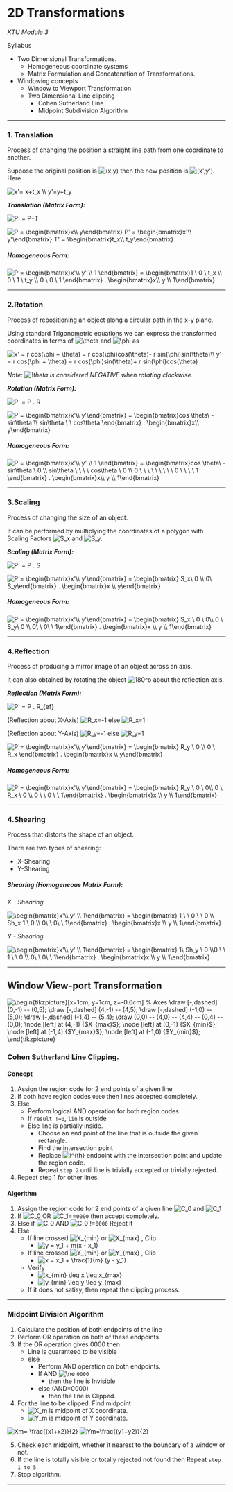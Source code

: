 # 2D Transformations
_KTU Module 3_



Syllabus


- Two Dimensional Transformations.
  - Homogeneous coordinate systems
  - Matrix Formulation and Concatenation of Transformations.
- Windowing concepts 
  - Window to Viewport Transformation
  - Two Dimensional Line clipping
    - Cohen Sutherland Line
    - Midpoint Subdivision Algorithm

---
### 1.  Translation
Process of changing the position a straight line path from one coordinate to another.

Suppose the original position is <img src="https://i.upmath.me/svg/(x%2Cy)" alt="(x,y)" /> then the new position is
<img src="https://i.upmath.me/svg/(x'%2Cy')" alt="(x',y')" />.
Here  

<img src="https://i.upmath.me/svg/x'%3D%20x%2Bt_x%20%5C%5C%20%0Ay'%3Dy%2Bt_y%20" alt="x'= x+t_x \\ 
y'=y+t_y " />

_**Translation (Matrix Form):**_ 

<img src="https://i.upmath.me/svg/P'%20%3D%20P%2BT" alt="P' = P+T" /> 

<img src="https://i.upmath.me/svg/%0AP%20%3D%20%5Cbegin%7Bbmatrix%7Dx%5C%5C%20y%5Cend%7Bbmatrix%7D%0AP'%20%3D%20%5Cbegin%7Bbmatrix%7Dx'%5C%5C%20y'%5Cend%7Bbmatrix%7D%20%0AT'%20%3D%20%5Cbegin%7Bbmatrix%7Dt_x%5C%5C%20t_y%5Cend%7Bbmatrix%7D%0A" alt="
P = \begin{bmatrix}x\\ y\end{bmatrix}
P' = \begin{bmatrix}x'\\ y'\end{bmatrix} 
T' = \begin{bmatrix}t_x\\ t_y\end{bmatrix}
" />

##### Homogeneous Form:

<img src="https://i.upmath.me/svg/%0AP'%3D%20%5Cbegin%7Bbmatrix%7Dx'%5C%5C%20y'%20%5C%5C%201%20%5Cend%7Bbmatrix%7D%20%3D%20%0A%5Cbegin%7Bbmatrix%7D1%20%5C%200%20%5C%20t_x%20%5C%5C%200%20%5C%201%20%5C%20t_y%20%5C%5C%200%20%20%5C%200%20%20%5C%20%201%20%5Cend%7Bbmatrix%7D%0A.%20%5Cbegin%7Bbmatrix%7Dx%5C%5C%20y%20%5C%5C%201%5Cend%7Bbmatrix%7D%20%0A" alt="
P'= \begin{bmatrix}x'\\ y' \\ 1 \end{bmatrix} = 
\begin{bmatrix}1 \ 0 \ t_x \\ 0 \ 1 \ t_y \\ 0  \ 0  \  1 \end{bmatrix}
. \begin{bmatrix}x\\ y \\ 1\end{bmatrix} 
" /> 

---
### 2.Rotation
Process of repositioning an object along a circular path in the x-y plane.

Using standard Trigonometric equations we can express the transformed coordinates in terms of <img src="https://i.upmath.me/svg/%5Ctheta" alt="\theta" /> and <img src="https://i.upmath.me/svg/%5Cphi" alt="\phi" /> as

<img src="https://i.upmath.me/svg/x'%20%3D%20r%20cos(%5Cphi%20%2B%20%5Ctheta)%20%3D%20r%20cos(%5Cphi)cos(%5Ctheta)-%20r%20sin(%5Cphi)sin(%5Ctheta)%5C%5C%0Ay'%20%3D%20r%20cos(%5Cphi%20%2B%20%5Ctheta)%20%3D%20r%20cos(%5Cphi)sin(%5Ctheta)%2B%20r%20sin(%5Cphi)cos(%5Ctheta)%20" alt="x' = r cos(\phi + \theta) = r cos(\phi)cos(\theta)- r sin(\phi)sin(\theta)\\
y' = r cos(\phi + \theta) = r cos(\phi)sin(\theta)+ r sin(\phi)cos(\theta) " />

_Note: <img src="https://i.upmath.me/svg/%5Ctheta" alt="\theta" /> is considered NEGATIVE when rotating clockwise._

_**Rotation (Matrix Form):**_ 

<img src="https://i.upmath.me/svg/%20P'%20%3D%20P%20.%20R%20" alt=" P' = P . R " />

<img src="https://i.upmath.me/svg/%0AP'%3D%20%5Cbegin%7Bbmatrix%7Dx'%5C%5C%20y'%5Cend%7Bbmatrix%7D%20%3D%20%0A%5Cbegin%7Bbmatrix%7Dcos%20%5Ctheta%5C%20-sin%5Ctheta%20%5C%5C%20sin%5Ctheta%20%5C%20%5C%20cos%5Ctheta%20%5Cend%7Bbmatrix%7D%0A.%20%5Cbegin%7Bbmatrix%7Dx%5C%5C%20y%5Cend%7Bbmatrix%7D%20%0A" alt="
P'= \begin{bmatrix}x'\\ y'\end{bmatrix} = 
\begin{bmatrix}cos \theta\ -sin\theta \\ sin\theta \ \ cos\theta \end{bmatrix}
. \begin{bmatrix}x\\ y\end{bmatrix} 
" /> 

##### Homogeneous Form:

<img src="https://i.upmath.me/svg/%0AP'%3D%20%5Cbegin%7Bbmatrix%7Dx'%5C%5C%20y'%20%5C%5C%201%20%5Cend%7Bbmatrix%7D%20%3D%20%0A%5Cbegin%7Bbmatrix%7Dcos%20%5Ctheta%5C%20-sin%5Ctheta%20%5C%200%20%5C%5C%20sin%5Ctheta%20%5C%20%5C%20%5C%20%5C%20cos%5Ctheta%20%0A%5C%200%20%5C%5C%200%20%5C%20%5C%20%5C%20%5C%20%5C%20%5C%20%5C%20%5C%20%5C%200%20%20%5C%20%5C%20%5C%20%5C%201%20%5Cend%7Bbmatrix%7D%0A.%20%5Cbegin%7Bbmatrix%7Dx%5C%5C%20y%20%5C%5C%201%5Cend%7Bbmatrix%7D%20%0A" alt="
P'= \begin{bmatrix}x'\\ y' \\ 1 \end{bmatrix} = 
\begin{bmatrix}cos \theta\ -sin\theta \ 0 \\ sin\theta \ \ \ \ cos\theta 
\ 0 \\ 0 \ \ \ \ \ \ \ \ \ 0  \ \ \ \ 1 \end{bmatrix}
. \begin{bmatrix}x\\ y \\ 1\end{bmatrix} 
" /> 

---

### 3.Scaling

Process of changing the size of an object.

It can be performed by multiplying the coordinates of a polygon with Scaling Factors <img src="https://i.upmath.me/svg/S_x" alt="S_x" /> and <img src="https://i.upmath.me/svg/S_y" alt="S_y" />.

_**Scaling (Matrix Form):**_ 

<img src="https://i.upmath.me/svg/%20P'%20%3D%20P%20.%20S%20" alt=" P' = P . S " />

<img src="https://i.upmath.me/svg/%0AP'%3D%20%5Cbegin%7Bbmatrix%7Dx'%5C%5C%20y'%5Cend%7Bbmatrix%7D%20%0A%3D%20%5Cbegin%7Bbmatrix%7D%20S_x%5C%200%20%5C%5C%200%5C%20S_y%5Cend%7Bbmatrix%7D%0A.%20%5Cbegin%7Bbmatrix%7Dx%20%5C%5C%20y%5Cend%7Bbmatrix%7D%20%0A" alt="
P'= \begin{bmatrix}x'\\ y'\end{bmatrix} 
= \begin{bmatrix} S_x\ 0 \\ 0\ S_y\end{bmatrix}
. \begin{bmatrix}x \\ y\end{bmatrix} 
" /> 

##### Homogeneous Form:

<img src="https://i.upmath.me/svg/%0AP'%3D%20%5Cbegin%7Bbmatrix%7Dx'%5C%5C%20y'%5Cend%7Bbmatrix%7D%0A%3D%20%5Cbegin%7Bbmatrix%7D%20S_x%20%5C%200%20%5C%200%5C%5C%200%20%5C%20S_y%5C%200%20%5C%5C%200%5C%20%5C%200%5C%20%5C%201%5Cend%7Bbmatrix%7D%0A.%20%5Cbegin%7Bbmatrix%7Dx%20%5C%5C%20y%20%5C%5C%201%5Cend%7Bbmatrix%7D%0A" alt="
P'= \begin{bmatrix}x'\\ y'\end{bmatrix}
= \begin{bmatrix} S_x \ 0 \ 0\\ 0 \ S_y\ 0 \\ 0\ \ 0\ \ 1\end{bmatrix}
. \begin{bmatrix}x \\ y \\ 1\end{bmatrix}
" /> 


---

### 4.Reflection

Process of producing a mirror image of an object across an axis.

It can also obtained by rotating the object <img src="https://i.upmath.me/svg/180%5Eo" alt="180^o" /> about the reflection axis.


_**Reflection (Matrix Form):**_ 

<img src="https://i.upmath.me/svg/%20P'%20%3D%20P%20.%20R_%7Bef%7D%20" alt=" P' = P . R_{ef} " />

(Reflection about X-Axis) <img src="https://i.upmath.me/svg/R_x%3D-1" alt="R_x=-1" /> else <img src="https://i.upmath.me/svg/R_x%3D1" alt="R_x=1" />

(Reflection about Y-Axis) <img src="https://i.upmath.me/svg/R_y%3D-1" alt="R_y=-1" /> else <img src="https://i.upmath.me/svg/R_y%3D1" alt="R_y=1" />


<img src="https://i.upmath.me/svg/%0AP'%3D%20%5Cbegin%7Bbmatrix%7Dx'%5C%5C%20y'%5Cend%7Bbmatrix%7D%0A%3D%20%5Cbegin%7Bbmatrix%7D%20R_y%20%5C%200%20%5C%5C%200%20%5C%20R_x%20%5Cend%7Bbmatrix%7D%0A.%20%5Cbegin%7Bbmatrix%7Dx%20%5C%5C%20y%5Cend%7Bbmatrix%7D%0A" alt="
P'= \begin{bmatrix}x'\\ y'\end{bmatrix}
= \begin{bmatrix} R_y \ 0 \\ 0 \ R_x \end{bmatrix}
. \begin{bmatrix}x \\ y\end{bmatrix}
" /> 

##### Homogeneous Form:

<img src="https://i.upmath.me/svg/%0AP'%3D%20%5Cbegin%7Bbmatrix%7Dx'%5C%5C%20y'%5Cend%7Bbmatrix%7D%0A%3D%20%5Cbegin%7Bbmatrix%7D%20R_y%20%5C%200%20%5C%200%5C%5C%200%20%5C%20R_x%20%5C%200%20%5C%5C%200%20%5C%20%5C%200%20%5C%20%5C%201%5Cend%7Bbmatrix%7D%0A.%20%5Cbegin%7Bbmatrix%7Dx%20%5C%5C%20y%20%5C%5C%201%5Cend%7Bbmatrix%7D%0A" alt="
P'= \begin{bmatrix}x'\\ y'\end{bmatrix}
= \begin{bmatrix} R_y \ 0 \ 0\\ 0 \ R_x \ 0 \\ 0 \ \ 0 \ \ 1\end{bmatrix}
. \begin{bmatrix}x \\ y \\ 1\end{bmatrix}
" /> 


---

### 4.Shearing

Process that distorts the shape of an object.

There are two types of shearing:
 - X-Shearing
 - Y-Shearing



##### Shearing (Homogeneous Matrix Form):

_X - Shearing_

<img src="https://i.upmath.me/svg/%0A%5Cbegin%7Bbmatrix%7Dx'%5C%5C%20y'%20%5C%5C%201%5Cend%7Bbmatrix%7D%0A%3D%20%5Cbegin%7Bbmatrix%7D%201%20%5C%20%5C%200%20%20%5C%20%5C%200%20%5C%5C%20Sh_x%201%20%5C%200%20%5C%5C%20%200%5C%20%5C%200%5C%20%5C%201%5Cend%7Bbmatrix%7D%0A.%20%5Cbegin%7Bbmatrix%7Dx%20%5C%5C%20y%20%5C%5C%201%5Cend%7Bbmatrix%7D%0A" alt="
\begin{bmatrix}x'\\ y' \\ 1\end{bmatrix}
= \begin{bmatrix} 1 \ \ 0  \ \ 0 \\ Sh_x 1 \ 0 \\  0\ \ 0\ \ 1\end{bmatrix}
. \begin{bmatrix}x \\ y \\ 1\end{bmatrix}
" /> 

_Y - Shearing_

<img src="https://i.upmath.me/svg/%0A%5Cbegin%7Bbmatrix%7Dx'%5C%5C%20y'%20%5C%5C%201%5Cend%7Bbmatrix%7D%0A%3D%20%5Cbegin%7Bbmatrix%7D%201%5C%20Sh_y%20%5C%200%20%5C%5C0%20%5C%20%5C%201%20%5C%20%5C%200%20%5C%5C%20%200%5C%20%5C%200%5C%20%5C%201%5Cend%7Bbmatrix%7D%0A.%20%5Cbegin%7Bbmatrix%7Dx%20%5C%5C%20y%20%5C%5C%201%5Cend%7Bbmatrix%7D%0A" alt="
\begin{bmatrix}x'\\ y' \\ 1\end{bmatrix}
= \begin{bmatrix} 1\ Sh_y \ 0 \\0 \ \ 1 \ \ 0 \\  0\ \ 0\ \ 1\end{bmatrix}
. \begin{bmatrix}x \\ y \\ 1\end{bmatrix}
" /> 

---

## Window View-port Transformation

<img src="https://i.upmath.me/svg/%5Cbegin%7Btikzpicture%7D%5Bx%3D1cm%2C%20y%3D1cm%2C%20z%3D-0.6cm%5D%0A%20%20%20%20%25%20Axes%0A%20%20%20%20%5Cdraw%20%5B-%2Cdashed%5D%20(0%2C-1)%20--%20(0%2C5)%3B%0A%20%20%20%20%5Cdraw%20%5B-%2Cdashed%5D%20(4%2C-1)%20--%20(4%2C5)%3B%0A%20%20%20%20%5Cdraw%20%5B-%2Cdashed%5D%20(-1%2C0)%20--%20(5%2C0)%3B%0A%20%20%20%20%5Cdraw%20%5B-%2Cdashed%5D%20(-1%2C4)%20--%20(5%2C4)%3B%0A%20%20%20%20%5Cdraw%20(0%2C0)%20--%20(4%2C0)%20--%20(4%2C4)%20--%20(0%2C4)%20--%20(0%2C0)%3B%0A%5Cnode%20%5Bleft%5D%20at%20(4%2C-1)%20%7B%24X_%7Bmax%7D%24%7D%3B%0A%5Cnode%20%5Bleft%5D%20at%20(0%2C-1)%20%7B%24X_%7Bmin%7D%24%7D%3B%0A%5Cnode%20%5Bleft%5D%20at%20(-1%2C4)%20%7B%24Y_%7Bmax%7D%24%7D%3B%0A%5Cnode%20%5Bleft%5D%20at%20(-1%2C0)%20%7B%24Y_%7Bmin%7D%24%7D%3B%0A%5Cend%7Btikzpicture%7D" alt="\begin{tikzpicture}[x=1cm, y=1cm, z=-0.6cm]
    % Axes
    \draw [-,dashed] (0,-1) -- (0,5);
    \draw [-,dashed] (4,-1) -- (4,5);
    \draw [-,dashed] (-1,0) -- (5,0);
    \draw [-,dashed] (-1,4) -- (5,4);
    \draw (0,0) -- (4,0) -- (4,4) -- (0,4) -- (0,0);
\node [left] at (4,-1) {$X_{max}$};
\node [left] at (0,-1) {$X_{min}$};
\node [left] at (-1,4) {$Y_{max}$};
\node [left] at (-1,0) {$Y_{min}$};
\end{tikzpicture}" />

### Cohen Sutherland Line Clipping.

#### Concept

1. Assign the region code for 2 end points of a given line
2. If both have region codes `0000` then lines accepted completely.
3. Else
   - Perform logical AND operation for both region codes
   - If `result !=0`, `lin` is outside
   - Else line is partially inside.
       - Choose an end point of the line that is outside the given rectangle.
       - Find the intersection point
       - Replace <img src="https://i.upmath.me/svg/i%5E%7Bth%7D" alt="i^{th}" /> endpoint with the intersection point and update the region code.
       - Repeat `step 2` until line is trivially accepted or trivially rejected.
4. Repeat step 1 for other lines.

#### Algorithm
1. Assign the region code for 2 end points of a given line <img src="https://i.upmath.me/svg/C_0" alt="C_0" /> and <img src="https://i.upmath.me/svg/C_1" alt="C_1" />
2. If <img src="https://i.upmath.me/svg/C_0" alt="C_0" /> OR <img src="https://i.upmath.me/svg/C_1" alt="C_1" />==`0000` then accept completely.
3. Else if <img src="https://i.upmath.me/svg/C_0" alt="C_0" /> AND <img src="https://i.upmath.me/svg/C_0" alt="C_0" /> !=`0000` Reject it
4. Else  
   - If line crossed <img src="https://i.upmath.me/svg/X_%7Bmin%7D" alt="X_{min}" /> or <img src="https://i.upmath.me/svg/X_%7Bmax%7D" alt="X_{max}" /> , Clip
      - <img src="https://i.upmath.me/svg/y%20%3D%20y_1%20%2B%20m(x%20-%20x_1)" alt="y = y_1 + m(x - x_1)" />
   - If line crossed <img src="https://i.upmath.me/svg/Y_%7Bmin%7D" alt="Y_{min}" /> or <img src="https://i.upmath.me/svg/Y_%7Bmax%7D" alt="Y_{max}" /> , Clip
      - <img src="https://i.upmath.me/svg/x%20%3D%20x_1%20%2B%20%5Cfrac%7B1%7D%7Bm%7D%20(y%20-%20y_1)" alt="x = x_1 + \frac{1}{m} (y - y_1)" />
   - Verify 
      - <img src="https://i.upmath.me/svg/x_%7Bmin%7D%20%5Cleq%20x%20%5Cleq%20x_%7Bmax%7D%20" alt="x_{min} \leq x \leq x_{max} " />
      - <img src="https://i.upmath.me/svg/y_%7Bmin%7D%20%5Cleq%20y%20%5Cleq%20y_%7Bmax%7D%20" alt="y_{min} \leq y \leq y_{max} " />
   - If it does not satisy, then repeat the clipping process.

---

### Midpoint Division Algorithm

1. Calculate the position of both endpoints of the line
2. Perform OR operation on both of these endpoints
3. If the OR operation gives 0000
   then
   - Line is guaranteed to be visible
   - else
      - Perform AND operation on both endpoints.
      - If AND <img src="https://i.upmath.me/svg/%5Cne" alt="\ne" /> `0000`
          - then the line is Invisible
      - else (AND=0000)
          - then the line is Clipped.
4. For the line to be clipped. Find midpoint
    - <img src="https://i.upmath.me/svg/X_m" alt="X_m" /> is midpoint of X coordinate.
    - <img src="https://i.upmath.me/svg/Y_m" alt="Y_m" /> is midpoint of Y coordinate.

<img src="https://i.upmath.me/svg/Xm%3D%20%5Cfrac%7B(x1%2Bx2)%7D%7B2%7D%20" alt="Xm= \frac{(x1+x2)}{2} " />

<img src="https://i.upmath.me/svg/Ym%3D%5Cfrac%7B(y1%2By2)%7D%7B2%7D" alt="Ym=\frac{(y1+y2)}{2}" />

5. Check each midpoint, whether it nearest to the boundary of a window or not.
6. If the line is totally visible or totally rejected not found then Repeat `step 1 to 5`.
7. Stop algorithm.

---
